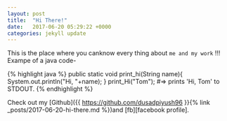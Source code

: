 ```yaml
---
layout: post
title:  "Hi There!"
date:   2017-06-20 05:29:22 +0000
categories: jekyll update
---
```

This is the place where you canknow every thing about `me and my work` !!!
Exampe of a java code-

{% highlight java %}
public static void print_hi(String name){
  System.out.println("Hi, "+name);
}
print_Hi("Tom");
#=> prints 'Hi, Tom' to STDOUT.
{% endhighlight %}

Check out my [Github]({{ https://github.com/dusadpiyush96 }}{% link _posts/2017-06-20-hi-there.md %})and [fb][facebook profile].

[github-profile]: https://github.com/dusadpiyush96
[fb]:   https://www.facebook.com/piyush.dusad.35

